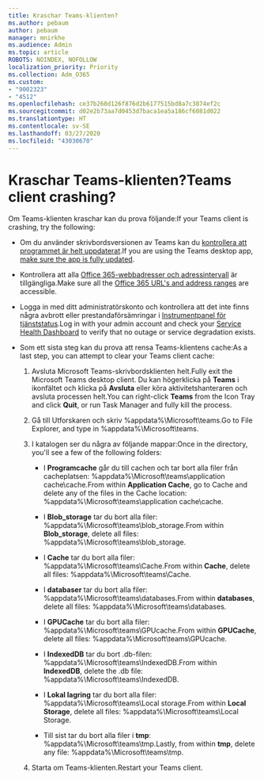 ```yaml
---
title: Kraschar Teams-klienten?
ms.author: pebaum
author: pebaum
manager: mnirkhe
ms.audience: Admin
ms.topic: article
ROBOTS: NOINDEX, NOFOLLOW
localization_priority: Priority
ms.collection: Adm_O365
ms.custom:
- "9002323"
- "4512"
ms.openlocfilehash: ce37b260d126f876d2b6177515bd8a7c3874ef2c
ms.sourcegitcommit: d02e2b73aa7d0453d7baca1ea5a186cf6081d022
ms.translationtype: HT
ms.contentlocale: sv-SE
ms.lasthandoff: 03/27/2020
ms.locfileid: "43030670"
---
```

# <a name="teams-client-crashing"></a><span data-ttu-id="18568-102">Kraschar Teams-klienten?</span><span class="sxs-lookup"><span data-stu-id="18568-102">Teams client crashing?</span></span>

<span data-ttu-id="18568-103">Om Teams-klienten kraschar kan du prova följande:</span><span class="sxs-lookup"><span data-stu-id="18568-103">If your Teams client is crashing, try the following:</span></span>

- <span data-ttu-id="18568-104">Om du använder skrivbordsversionen av Teams kan du [kontrollera att programmet är helt uppdaterat](https://support.office.com/article/Update-Microsoft-Teams-535a8e4b-45f0-4f6c-8b3d-91bca7a51db1).</span><span class="sxs-lookup"><span data-stu-id="18568-104">If you are using the Teams desktop app, [make sure the app is fully updated](https://support.office.com/article/Update-Microsoft-Teams-535a8e4b-45f0-4f6c-8b3d-91bca7a51db1).</span></span>

- <span data-ttu-id="18568-105">Kontrollera att alla [Office 365-webbadresser och adressintervall](https://docs.microsoft.com/microsoftteams/connectivity-issues) är tillgängliga.</span><span class="sxs-lookup"><span data-stu-id="18568-105">Make sure all the [Office 365 URL's and address ranges](https://docs.microsoft.com/microsoftteams/connectivity-issues) are accessible.</span></span>

- <span data-ttu-id="18568-106">Logga in med ditt administratörskonto och kontrollera att det inte finns några avbrott eller prestandaförsämringar i [Instrumentpanel för tjänststatus](https://docs.microsoft.com/office365/enterprise/view-service-health).</span><span class="sxs-lookup"><span data-stu-id="18568-106">Log in with your admin account and check your [Service Health Dashboard](https://docs.microsoft.com/office365/enterprise/view-service-health) to verify that no outage or service degradation exists.</span></span>

 - <span data-ttu-id="18568-107">Som ett sista steg kan du prova att rensa Teams-klientens cache:</span><span class="sxs-lookup"><span data-stu-id="18568-107">As a last step, you can attempt to clear your Teams client cache:</span></span>

    1.  <span data-ttu-id="18568-108">Avsluta Microsoft Teams-skrivbordsklienten helt.</span><span class="sxs-lookup"><span data-stu-id="18568-108">Fully exit the Microsoft Teams desktop client.</span></span> <span data-ttu-id="18568-109">Du kan högerklicka på **Teams** i ikonfältet och klicka på **Avsluta** eller köra aktivitetshanteraren och avsluta processen helt.</span><span class="sxs-lookup"><span data-stu-id="18568-109">You can right-click **Teams** from the Icon Tray and click **Quit**, or run Task Manager and fully kill the process.</span></span>

    2.  <span data-ttu-id="18568-110">Gå till Utforskaren och skriv %appdata%\Microsoft\teams.</span><span class="sxs-lookup"><span data-stu-id="18568-110">Go to File Explorer, and type in %appdata%\Microsoft\teams.</span></span>

    3.  <span data-ttu-id="18568-111">I katalogen ser du några av följande mappar:</span><span class="sxs-lookup"><span data-stu-id="18568-111">Once in the directory, you'll see a few of the following folders:</span></span>

         - <span data-ttu-id="18568-112">I **Programcache** går du till cachen och tar bort alla filer från cacheplatsen: %appdata%\Microsoft\teams\application cache\cache.</span><span class="sxs-lookup"><span data-stu-id="18568-112">From within **Application Cache**, go to Cache and delete any of the files in the Cache location:  %appdata%\Microsoft\teams\application cache\cache.</span></span>

        - <span data-ttu-id="18568-113">I **Blob_storage** tar du bort alla filer: %appdata%\Microsoft\teams\blob_storage.</span><span class="sxs-lookup"><span data-stu-id="18568-113">From within **Blob_storage**, delete all files: %appdata%\Microsoft\teams\blob_storage.</span></span>

        - <span data-ttu-id="18568-114">I **Cache** tar du bort alla filer: %appdata%\Microsoft\teams\Cache.</span><span class="sxs-lookup"><span data-stu-id="18568-114">From within **Cache**, delete all files: %appdata%\Microsoft\teams\Cache.</span></span>

        - <span data-ttu-id="18568-115">I **databaser** tar du bort alla filer: %appdata%\Microsoft\teams\databases.</span><span class="sxs-lookup"><span data-stu-id="18568-115">From within **databases**, delete all files: %appdata%\Microsoft\teams\databases.</span></span>

        - <span data-ttu-id="18568-116">I **GPUCache** tar du bort alla filer: %appdata%\Microsoft\teams\GPUcache.</span><span class="sxs-lookup"><span data-stu-id="18568-116">From within **GPUCache**, delete all files: %appdata%\Microsoft\teams\GPUcache.</span></span>

        - <span data-ttu-id="18568-117">I **IndexedDB** tar du bort .db-filen: %appdata%\Microsoft\teams\IndexedDB.</span><span class="sxs-lookup"><span data-stu-id="18568-117">From within **IndexedDB**, delete the .db file: %appdata%\Microsoft\teams\IndexedDB.</span></span>

        - <span data-ttu-id="18568-118">I **Lokal lagring** tar du bort alla filer: %appdata%\Microsoft\teams\Local storage.</span><span class="sxs-lookup"><span data-stu-id="18568-118">From within **Local Storage**, delete all files: %appdata%\Microsoft\teams\Local Storage.</span></span>

        - <span data-ttu-id="18568-119">Till sist tar du bort alla filer i **tmp**: %appdata%\Microsoft\teams\tmp.</span><span class="sxs-lookup"><span data-stu-id="18568-119">Lastly, from within **tmp**, delete any file: %appdata%\Microsoft\teams\tmp.</span></span>

    4. <span data-ttu-id="18568-120">Starta om Teams-klienten.</span><span class="sxs-lookup"><span data-stu-id="18568-120">Restart your Teams client.</span></span>
